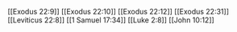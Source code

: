 [[Exodus 22:9]]
[[Exodus 22:10]]
[[Exodus 22:12]]
[[Exodus 22:31]]
[[Leviticus 22:8]]
[[1 Samuel 17:34]]
[[Luke 2:8]]
[[John 10:12]]
